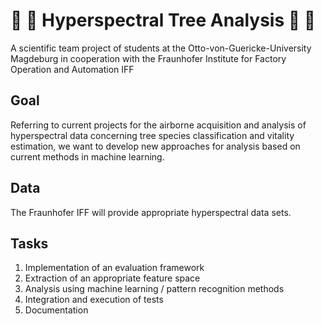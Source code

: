 # :deciduous_tree: :deciduous_tree: Hyperspectral Tree Analysis :deciduous_tree: :deciduous_tree:
A scientific team project of students at the Otto-von-Guericke-University Magdeburg in cooperation with the Fraunhofer Institute for Factory Operation and Automation IFF

## Goal
Referring to current projects for the airborne acquisition and analysis of hyperspectral data concerning tree species classification and vitality estimation, we want to develop new approaches for analysis based on current methods in machine learning.

## Data
The Fraunhofer IFF will provide appropriate hyperspectral data sets.

## Tasks
1. Implementation of an evaluation framework
2. Extraction of an appropriate feature space
3. Analysis using machine learning / pattern recognition methods
4. Integration and execution of tests
5. Documentation

